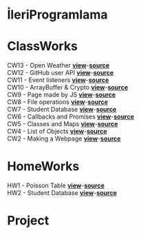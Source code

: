 # İleriProgramlama
# ClassWorks
CW13 - Open Weather <a href="https://cagriege.github.io/ileriProgramlama/CW13.html"><b>view</b></a>-<a href="https://github.com/cagriege/ileriProgramlama/blob/master/CW13.html"><b>source</b></a>
<br></td>
CW12 - GitHub user API <a href="https://cagriege.github.io/ileriProgramlama/CW12.html"><b>view</b></a>-<a href="https://github.com/cagriege/ileriProgramlama/blob/master/CW12.html"><b>source</b></a>
<br></td>
CW11 - Event listeners <a href="https://cagriege.github.io/ileriProgramlama/cw11.html"><b>view</b></a>-<a href="https://github.com/cagriege/ileriProgramlama/blob/master/cw11.html"><b>source</b></a>
<br></td>
CW10 - ArrayBuffer & Crypto <a href="https://cagriege.github.io/ileriProgramlama/CW10.html"><b>view</b></a>-<a href="https://github.com/cagriege/ileriProgramlama/blob/master/CW10.html"><b>source</b></a>
<br></td>
CW9 - Page made by JS <a href="https://cagriege.github.io/ileriProgramlama/CW9/CW9.html"><b>view</b></a>-<a href="https://github.com/cagriege/ileriProgramlama/blob/master/CW9/CW9.html"><b>source</b></a>
<br></td>
CW8 - File operations <a href="https://cagriege.github.io/ileriProgramlama/CW8/CW8.html"><b>view</b></a>-<a href="https://github.com/cagriege/ileriProgramlama/blob/master/CW8/CW8.html"><b>source</b></a>
<br></td>
CW7 - Student Database <a href="https://cagriege.github.io/ileriProgramlama/CW7.html"><b>view</b></a>-<a href="https://github.com/cagriege/ileriProgramlama/blob/master/CW7.html"><b>source</b></a>
<br></td>
CW6 - Callbacks and Promises <a href="https://cagriege.github.io/ileriProgramlama/CW6.html"><b>view</b></a>-<a href="https://github.com/cagriege/ileriProgramlama/blob/master/CW6.html"><b>source</b></a>
<br></td>
CW5 - Classes and Maps <a href="https://cagriege.github.io/ileriProgramlama/Cw5/cw5.html"><b>view</b></a>-<a href="https://github.com/cagriege/ileriProgramlama/blob/master/Cw5/cw5.html"><b>source</b></a>
<br></td>
CW4 - List of Objects <a href="https://cagriege.github.io/ileriProgramlama/ListOfObjects/ListofObjects.html"><b>view</b></a>-<a href="https://github.com/cagriege/ileriProgramlama/blob/master/ListOfObjects/ListofObjects.html"><b>source</b></a>
<br></td>
CW2 - Making a Webpage <a href="https://cagriege.github.io/ileriProgramlama/CW2/CW2.html"><b>view</b></a>-<a href="https://github.com/cagriege/ileriProgramlama/blob/master/CW2/CW2.html"><b>source</b></a>
<br></td>




# HomeWorks
HW1 - Poisson Table <a href="https://cagriege.github.io/ileriProgramlama/HW1/HW1.html"><b>view</b></a>-<a href="https://github.com/cagriege/ileriProgramlama/blob/master/HW1/HW1.html"><b>source</b></a>
<br></td>
HW2 - Student Database <a href="https://cagriege.github.io/ileriProgramlama/HW2/index.html"><b>view</b></a>-<a href="https://github.com/cagriege/ileriProgramlama/blob/master/HW2/index.html"><b>source</b></a>
<br></td>

# Project







